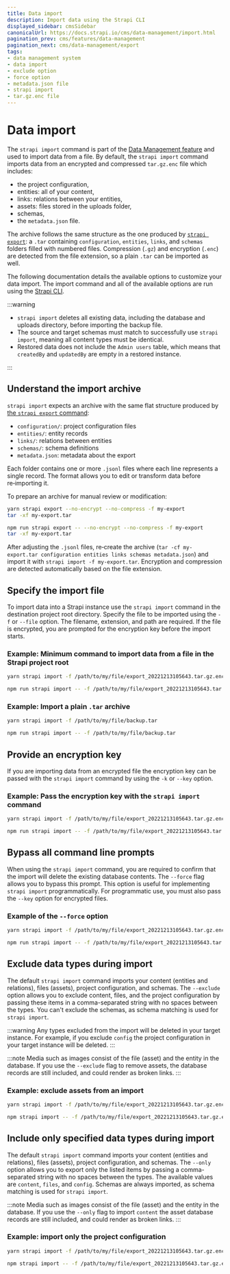 ```yaml
---
title: Data import 
description: Import data using the Strapi CLI
displayed_sidebar: cmsSidebar
canonicalUrl: https://docs.strapi.io/cms/data-management/import.html
pagination_prev: cms/features/data-management
pagination_next: cms/data-management/export
tags:
- data management system
- data import
- exclude option
- force option
- metadata.json file
- strapi import
- tar.gz.enc file 
---
```


# Data import

<VersionBadge version="4.6.0" />

The `strapi import` command is part of the [Data Management feature](/cms/features/data-management) and used to import data from a file. By default, the `strapi import` command imports data from an encrypted and compressed `tar.gz.enc` file which includes:

- the project configuration,
- entities: all of your content,
- links: relations between your entities,
- assets: files stored in the uploads folder,
- schemas,
- the `metadata.json` file.

The archive follows the same structure as the one produced by [`strapi export`](/cms/data-management/export): a `.tar` containing `configuration`, `entities`, `links`, and `schemas` folders filled with numbered <ExternalLink to="https://jsonlines.org/" text="JSON lines" /> files. Compression (`.gz`) and encryption (`.enc`) are detected from the file extension, so a plain `.tar` can be imported as well.

The following documentation details the available options to customize your data import. The import command and all of the available options are run using the [Strapi CLI](/cms/cli#strapi-import).

:::warning

- `strapi import` deletes all existing data, including the database and uploads directory, before importing the backup file.
- The source and target schemas must match to successfully use `strapi import`, meaning all content types must be identical.
- Restored data does not include the `Admin users` table, which means that `createdBy` and `updatedBy` are empty in a restored instance.

:::

## Understand the import archive

`strapi import` expects an archive with the same flat structure produced by [the `strapi export` command](/cms/data-management/export#understand-the-exported-archive):

- `configuration/`: project configuration files
- `entities/`: entity records
- `links/`: relations between entities
- `schemas/`: schema definitions
- `metadata.json`: metadata about the export

Each folder contains one or more `.jsonl` files where each line represents a single record. The format allows you to edit or transform data before re‑importing it.

To prepare an archive for manual review or modification:

<Tabs groupId="yarn-npm">

<TabItem value="yarn" label="Yarn">

```bash
yarn strapi export --no-encrypt --no-compress -f my-export
tar -xf my-export.tar
```

</TabItem>

<TabItem value="npm" label="NPM">

```bash
npm run strapi export -- --no-encrypt --no-compress -f my-export
tar -xf my-export.tar
```

</TabItem>

</Tabs>

After adjusting the `.jsonl` files, re‑create the archive (`tar -cf my-export.tar configuration entities links schemas metadata.json`) and import it with `strapi import -f my-export.tar`. Encryption and compression are detected automatically based on the file extension.

## Specify the import file

To import data into a Strapi instance use the `strapi import` command in the destination project root directory. Specify the file to be imported using the `-f` or `--file` option. The filename, extension, and path are required. If the file is encrypted, you are prompted for the encryption key before the import starts.

### Example: Minimum command to import data from a file in the Strapi project root

<Tabs groupId="yarn-npm">

<TabItem value="yarn" label="yarn">

```bash
yarn strapi import -f /path/to/my/file/export_20221213105643.tar.gz.enc
```

</TabItem>

<TabItem value="npm" label="npm">

```bash
npm run strapi import -- -f /path/to/my/file/export_20221213105643.tar.gz.enc
```

</TabItem>

</Tabs>

### Example: Import a plain `.tar` archive

<Tabs groupId="yarn-npm">

<TabItem value="yarn" label="yarn">

```bash
yarn strapi import -f /path/to/my/file/backup.tar
```

</TabItem>

<TabItem value="npm" label="npm">

```bash
npm run strapi import -- -f /path/to/my/file/backup.tar
```

</TabItem>

</Tabs>

## Provide an encryption key

If you are importing data from an encrypted file the encryption key can be passed with the `strapi import` command by using the `-k` or `--key` option.

### Example: Pass the encryption key with the `strapi import` command

<Tabs groupId="yarn-npm">

<TabItem value="yarn" label="yarn">

```bash
yarn strapi import -f /path/to/my/file/export_20221213105643.tar.gz.enc --key my-encryption-key
```

</TabItem>

<TabItem value="npm" label="npm">

```bash
npm run strapi import -- -f /path/to/my/file/export_20221213105643.tar.gz.enc --key my-encryption-key
```

</TabItem>

</Tabs>

## Bypass all command line prompts

When using the `strapi import` command, you are required to confirm that the import will delete the existing database contents. The `--force` flag allows you to bypass this prompt. This option is useful for implementing `strapi import` programmatically. For programmatic use, you must also pass the `--key` option for encrypted files.

### Example of the `--force` option

<Tabs groupId="yarn-npm">

<TabItem value="yarn" label="yarn">

```bash
yarn strapi import -f /path/to/my/file/export_20221213105643.tar.gz.enc --force --key my-encryption-key
```

</TabItem>

<TabItem value="npm" label="npm">

```bash
npm run strapi import -- -f /path/to/my/file/export_20221213105643.tar.gz.enc --force --key my-encryption-key
```

</TabItem>

</Tabs>

## Exclude data types during import

The default `strapi import` command imports your content (entities and relations), files (assets), project configuration, and schemas. The `--exclude` option allows you to exclude content, files, and the project configuration by passing these items in a comma-separated string with no spaces between the types. You can't exclude the schemas, as schema matching is used for `strapi import`.

:::warning
Any types excluded from the import will be deleted in your target instance. For example, if you exclude `config` the project configuration in your target instance will be deleted.
:::

:::note
Media such as images consist of the file (asset) and the entity in the database. If you use the `--exclude` flag to remove assets, the database records are still included, and could render as broken links.
:::

### Example: exclude assets from an import

<Tabs groupId="yarn-npm">

<TabItem value="yarn" label="yarn">

```bash
yarn strapi import -f /path/to/my/file/export_20221213105643.tar.gz.enc --exclude files
```

</TabItem>

<TabItem value="npm" label="npm">

```bash
npm strapi import -- -f /path/to/my/file/export_20221213105643.tar.gz.enc --exclude files
```

</TabItem>

</Tabs>

## Include only specified data types during import

The default `strapi import` command imports your content (entities and relations), files (assets), project configuration, and schemas. The `--only` option allows you to export only the listed items by passing a comma-separated string  with no spaces between the types. The available values are `content`, `files`, and `config`. Schemas are always imported, as schema matching is used for `strapi import`.

:::note
Media such as images consist of the file (asset) and the entity in the database. If you use the `--only` flag to import `content` the asset database records are still included, and could render as broken links.
:::

### Example: import only the project configuration

<Tabs groupId="yarn-npm">

<TabItem value="yarn" label="yarn">

```bash
yarn strapi import -f /path/to/my/file/export_20221213105643.tar.gz.enc --only config
```

</TabItem>

<TabItem value="npm" label="npm">

```bash
npm strapi import -- -f /path/to/my/file/export_20221213105643.tar.gz.enc --only config
```

</TabItem>

</Tabs>

<FeedbackPlaceholder />
